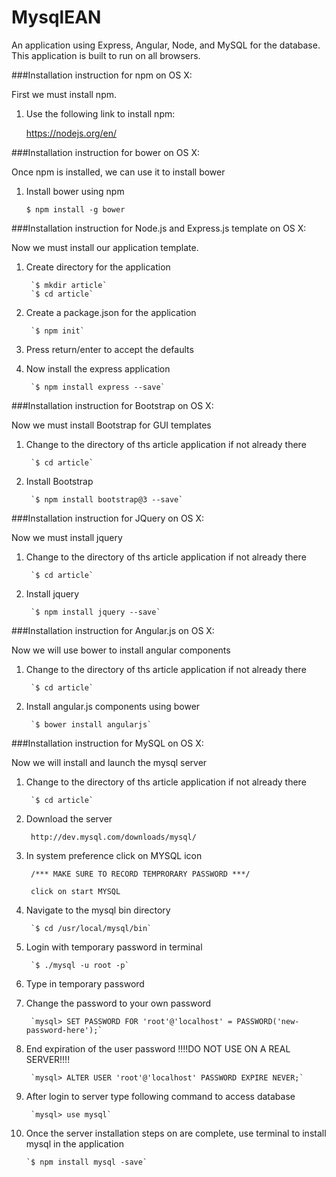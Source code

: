# MysqlEAN
An application using Express, Angular, Node, and MySQL for the database.
This application is built to run on all browsers.  


###Installation instruction for npm on OS X:

First we must install npm.

1. Use the following link to install npm:

    https://nodejs.org/en/


###Installation instruction for bower on OS X:

Once npm is installed, we can use it to install bower

1. Install bower using npm

    `$ npm install -g bower`  


###Installation instruction for Node.js and Express.js template on OS X:

Now we must install our application template.

1. Create directory for the application

        `$ mkdir article`    
        `$ cd article`

2. Create a package.json for the application

		`$ npm init`

3. Press return/enter to accept the defaults

4. Now install the express application

        `$ npm install express --save`


###Installation instruction for Bootstrap on OS X:

Now we must install Bootstrap for GUI templates

1. Change to the directory of ths article application if not already there
   
        `$ cd article`

2. Install Bootstrap

		`$ npm install bootstrap@3 --save`


###Installation instruction for JQuery on OS X:

Now we must install jquery 

1. Change to the directory of ths article application if not already there
   
        `$ cd article`

2. Install jquery

		`$ npm install jquery --save`


###Installation instruction for Angular.js on OS X:

Now we will use bower to install angular components

1. Change to the directory of ths article application if not already there
   
        `$ cd article`

2. Install angular.js components using bower

		`$ bower install angularjs`


###Installation instruction for MySQL on OS X:

Now we will install and launch the mysql server

1. Change to the directory of ths article application if not already there
   
        `$ cd article`

2. Download the server

        http://dev.mysql.com/downloads/mysql/

4. In system preference click on MYSQL icon

        /*** MAKE SURE TO RECORD TEMPRORARY PASSWORD ***/

        click on start MYSQL

5. Navigate to the mysql bin directory

        `$ cd /usr/local/mysql/bin`

5. Login with temporary password in terminal

        `$ ./mysql -u root -p`

6. Type in temporary password

7. Change the password to your own password

        `mysql> SET PASSWORD FOR 'root'@'localhost' = PASSWORD('new-password-here');`

8. End expiration of the user password !!!!DO NOT USE ON A REAL SERVER!!!!

        `mysql> ALTER USER 'root'@'localhost' PASSWORD EXPIRE NEVER;`

9. After login to server type following command to access database

        `mysql> use mysql`

10. Once the server installation steps on are complete, use terminal to install 
   mysql in the application

        `$ npm install mysql -save`

